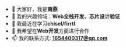 - 👋 大家好，我是**南燕**
- 👀 我的兴趣领域：**Web全栈开发、芯片设计验证**
- 🌱 我最近在学习**chisel/firrtl**
- 💞️ 我希望在**Web开发**方面进行合作
- 📫 我的联系方式: **1654400317@qq.com**

<!---
107350qin/107350qin is a ✨ special ✨ repository because its `README.md` (this file) appears on your GitHub profile.
You can click the Preview link to take a look at your changes.
--->

